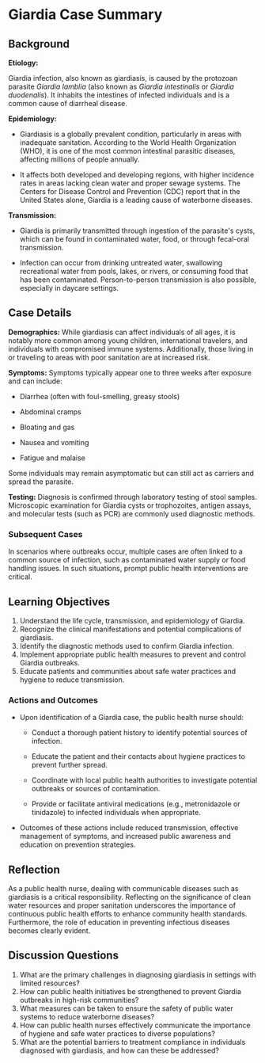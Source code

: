 # Giardia Case Summary

## Background

**Etiology:**

Giardia infection, also known as giardiasis, is caused by the protozoan parasite *Giardia lamblia* (also known as *Giardia intestinalis* or *Giardia duodenalis*). It inhabits the intestines of infected individuals and is a common cause of diarrheal disease.

**Epidemiology:**

- Giardiasis is a globally prevalent condition, particularly in areas with inadequate sanitation. According to the World Health Organization (WHO), it is one of the most common intestinal parasitic diseases, affecting millions of people annually.

- It affects both developed and developing regions, with higher incidence rates in areas lacking clean water and proper sewage systems. The Centers for Disease Control and Prevention (CDC) report that in the United States alone, Giardia is a leading cause of waterborne diseases.

**Transmission:**

- Giardia is primarily transmitted through ingestion of the parasite's cysts, which can be found in contaminated water, food, or through fecal-oral transmission.

- Infection can occur from drinking untreated water, swallowing recreational water from pools, lakes, or rivers, or consuming food that has been contaminated. Person-to-person transmission is also possible, especially in daycare settings.

## Case Details

**Demographics:**
While giardiasis can affect individuals of all ages, it is notably more common among young children, international travelers, and individuals with compromised immune systems. Additionally, those living in or traveling to areas with poor sanitation are at increased risk.

**Symptoms:**
Symptoms typically appear one to three weeks after exposure and can include:

  - Diarrhea (often with foul-smelling, greasy stools)

  - Abdominal cramps

  - Bloating and gas

  - Nausea and vomiting

  - Fatigue and malaise

Some individuals may remain asymptomatic but can still act as carriers and spread the parasite.

**Testing:**
Diagnosis is confirmed through laboratory testing of stool samples. Microscopic examination for Giardia cysts or trophozoites, antigen assays, and molecular tests (such as PCR) are commonly used diagnostic methods.

### Subsequent Cases
In scenarios where outbreaks occur, multiple cases are often linked to a common source of infection, such as contaminated water supply or food handling issues. In such situations, prompt public health interventions are critical.

## Learning Objectives
1. Understand the life cycle, transmission, and epidemiology of Giardia.
2. Recognize the clinical manifestations and potential complications of giardiasis.
3. Identify the diagnostic methods used to confirm Giardia infection.
4. Implement appropriate public health measures to prevent and control Giardia outbreaks.
5. Educate patients and communities about safe water practices and hygiene to reduce transmission.

### Actions and Outcomes

- Upon identification of a Giardia case, the public health nurse should:

  - Conduct a thorough patient history to identify potential sources of infection.

  - Educate the patient and their contacts about hygiene practices to prevent further spread.

  - Coordinate with local public health authorities to investigate potential outbreaks or sources of contamination.

  - Provide or facilitate antiviral medications (e.g., metronidazole or tinidazole) to infected individuals when appropriate.

- Outcomes of these actions include reduced transmission, effective management of symptoms, and increased public awareness and education on prevention strategies.

## Reflection
As a public health nurse, dealing with communicable diseases such as giardiasis is a critical responsibility. Reflecting on the significance of clean water resources and proper sanitation underscores the importance of continuous public health efforts to enhance community health standards. Furthermore, the role of education in preventing infectious diseases becomes clearly evident.

## Discussion Questions
1. What are the primary challenges in diagnosing giardiasis in settings with limited resources?
2. How can public health initiatives be strengthened to prevent Giardia outbreaks in high-risk communities?
3. What measures can be taken to ensure the safety of public water systems to reduce waterborne diseases?
4. How can public health nurses effectively communicate the importance of hygiene and safe water practices to diverse populations?
5. What are the potential barriers to treatment compliance in individuals diagnosed with giardiasis, and how can these be addressed?
